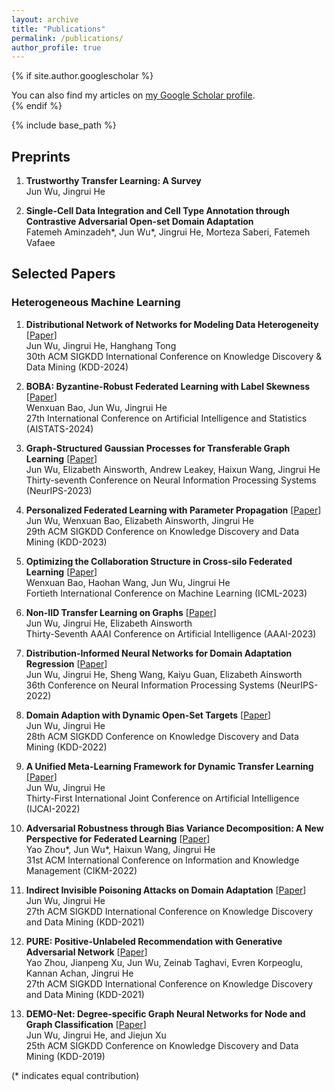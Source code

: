 ```yaml
---
layout: archive
title: "Publications"
permalink: /publications/
author_profile: true
---
```


{% if site.author.googlescholar %}
  <div class="wordwrap">You can also find my articles on <a href="{{site.author.googlescholar}}">my Google Scholar profile</a>.</div>
{% endif %}

{% include base_path %}

<!---
{% for post in site.publications reversed %}
  {% include archive-single.html %}
{% endfor %}
-->   

## Preprints

1. **Trustworthy Transfer Learning: A Survey**  
Jun Wu, Jingrui He

1. **Single-Cell Data Integration and Cell Type Annotation through Contrastive Adversarial Open-set Domain Adaptation**    
Fatemeh Aminzadeh\*, Jun Wu\*, Jingrui He, Morteza Saberi, Fatemeh Vafaee

## Selected Papers

### Heterogeneous Machine Learning

1. **Distributional Network of Networks for Modeling Data Heterogeneity**  [[Paper](https://dl.acm.org/doi/abs/10.1145/3637528.3671994)]  
Jun Wu, Jingrui He, Hanghang Tong  
30th ACM SIGKDD International Conference on Knowledge Discovery & Data Mining (KDD-2024)  

1. **BOBA: Byzantine-Robust Federated Learning with Label Skewness** [[Paper](https://proceedings.mlr.press/v238/bao24a.html)]  
Wenxuan Bao, Jun Wu, Jingrui He  
27th International Conference on Artificial Intelligence and Statistics (AISTATS-2024)

1. **Graph-Structured Gaussian Processes for Transferable Graph Learning** [[Paper](https://proceedings.neurips.cc/paper_files/paper/2023/file/9f7f2f57d8eaf44b2f09020f64ff6d96-Paper-Conference.pdf)]  
Jun Wu, Elizabeth Ainsworth, Andrew Leakey, Haixun Wang, Jingrui He  
Thirty-seventh Conference on Neural Information Processing Systems (NeurIPS-2023)

1. **Personalized Federated Learning with Parameter Propagation** [[Paper](https://dl.acm.org/doi/abs/10.1145/3580305.3599464)]  
Jun Wu, Wenxuan Bao, Elizabeth Ainsworth, Jingrui He  
29th ACM SIGKDD Conference on Knowledge Discovery and Data Mining (KDD-2023)

1. **Optimizing the Collaboration Structure in Cross-silo Federated Learning** [[Paper](https://proceedings.mlr.press/v202/bao23b.html)]  
Wenxuan Bao, Haohan Wang, Jun Wu, Jingrui He  
Fortieth International Conference on Machine Learning (ICML-2023)

1. **Non-IID Transfer Learning on Graphs** [[Paper](https://ojs.aaai.org/index.php/AAAI/article/view/26231)]  
Jun Wu, Jingrui He, Elizabeth Ainsworth  
Thirty-Seventh AAAI Conference on Artificial Intelligence (AAAI-2023)

1. **Distribution-Informed Neural Networks for Domain Adaptation Regression** [[Paper](https://proceedings.neurips.cc/paper_files/paper/2022/file/410bbba8388369d8bb5875544d1d4428-Paper-Conference.pdf)]  
Jun Wu, Jingrui He, Sheng Wang, Kaiyu Guan, Elizabeth Ainsworth  
36th Conference on Neural Information Processing Systems (NeurIPS-2022)

1. **Domain Adaption with Dynamic Open-Set Targets** [[Paper](https://dl.acm.org/doi/abs/10.1145/3534678.3539235)]  
Jun Wu, Jingrui He  
28th ACM SIGKDD Conference on Knowledge Discovery and Data Mining (KDD-2022)

1. **A Unified Meta-Learning Framework for Dynamic Transfer Learning** [[Paper](https://www.ijcai.org/proceedings/2022/0496.pdf)]  
Jun Wu, Jingrui He  
Thirty-First International Joint Conference on Artificial Intelligence (IJCAI-2022)

1. **Adversarial Robustness through Bias Variance Decomposition: A New Perspective for Federated Learning** [[Paper](https://dl.acm.org/doi/abs/10.1145/3511808.3557232)]  
Yao Zhou\*, Jun Wu\*, Haixun Wang, Jingrui He  
31st ACM International Conference on Information and Knowledge Management (CIKM-2022)  

1. **Indirect Invisible Poisoning Attacks on Domain Adaptation** [[Paper](https://dl.acm.org/doi/abs/10.1145/3447548.3467214)]  
Jun Wu, Jingrui He  
27th ACM SIGKDD International Conference on Knowledge Discovery and Data Mining (KDD-2021)  

1. **PURE: Positive-Unlabeled Recommendation with Generative Adversarial Network** [[Paper](https://dl.acm.org/doi/abs/10.1145/3447548.3467234)]  
Yao Zhou, Jianpeng Xu, Jun Wu, Zeinab Taghavi, Evren Korpeoglu, Kannan Achan, Jingrui He  
27th ACM SIGKDD International Conference on Knowledge Discovery and Data Mining (KDD-2021)  

1. **DEMO-Net: Degree-specific Graph Neural Networks for Node and Graph Classification** [[Paper](https://dl.acm.org/doi/abs/10.1145/3292500.3330950)]  
Jun Wu, Jingrui He, and Jiejun Xu  
25th ACM SIGKDD Conference on Knowledge Discovery and Data Mining (KDD-2019)


(* indicates equal contribution)

